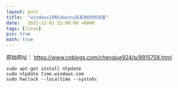 ```yaml
---
layout: post
title:  "windows10和ubuntu双系统的时间差"
date:   2021-11-01 15:00:00 +0800
tags: [linux]
pin: true
math: true
---
```


<style> h1 { border-bottom: none } </style>


原始网址：
<https://www.cnblogs.com/chengjue924/p/8915758.html>

```terminal
sudo apt-get install ntpdate
sudo ntpdate time.windows.com
sudo hwclock --localtime --systohc
```
